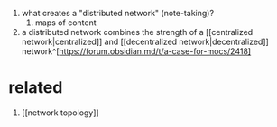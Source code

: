 1. what creates a "distributed network" (note-taking)?
	1. maps of content
2. a distributed network combines the strength of a [[centralized network|centralized]] and [[decentralized network|decentralized]] network^[https://forum.obsidian.md/t/a-case-for-mocs/2418]

# related
1. [[network topology]]